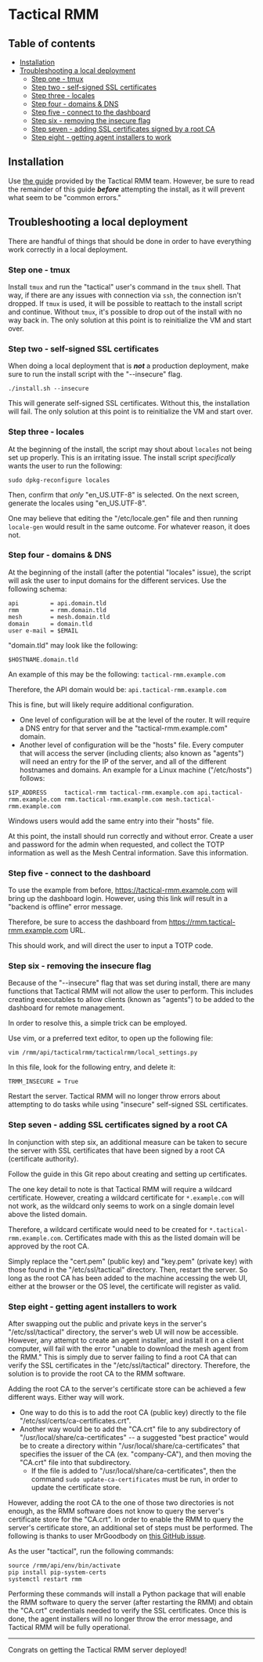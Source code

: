 # Tactical RMM

## Table of contents

- [Installation](#Installation)
- [Troubleshooting a local deployment](#Troubleshooting-a-local-deployment)
    - [Step one - tmux](#Step-one---tmux)
    - [Step two - self-signed SSL certificates](#Step-two---self-signed-SSL-certificates)
    - [Step three - locales](#Step-three---locales)
    - [Step four - domains & DNS](#Step-four---domains-&-DNS)
    - [Step five - connect to the dashboard](#Step-five---connect-to-the-dashboard)
    - [Step six - removing the insecure flag](#Step-six---removing-the-insecure-flag)
    - [Step seven - adding SSL certificates signed by a root CA](#Step-seven---adding-SSL-certificates-signed-by-a-root-CA)
    - [Step eight - getting agent installers to work](#Step-eight---getting-agent-installers-to-work)

## Installation

Use [the guide](https://docs.tacticalrmm.com/install_server/) provided by the Tactical RMM team. However, be sure to read the remainder of this guide ***before*** attempting the install, as it will prevent what seem to be "common errors."

## Troubleshooting a local deployment

There are handful of things that should be done in order to have everything work correctly in a local deployment.

### Step one - tmux

Install `tmux` and run the "tactical" user's command in the `tmux` shell. That way, if there are any issues with connection via `ssh`, the connection isn't dropped. If `tmux` is used, it will be possible to reattach to the install script and continue. Without `tmux`, it's possible to drop out of the install with no way back in. The only solution at this point is to reinitialize the VM and start over.

### Step two - self-signed SSL certificates

When doing a local deployment that is ***not*** a production deployment, make sure to run the install script with the "--insecure" flag.

```
./install.sh --insecure
```

This will generate self-signed SSL certificates. Without this, the installation will fail. The only solution at this point is to reinitialize the VM and start over.

### Step three - locales

At the beginning of the install, the script may shout about `locales` not being set up properly. This is an irritating issue. The install script *specifically* wants the user to run the following:

```
sudo dpkg-reconfigure locales
```

Then, confirm that *only* "en_US.UTF-8" is selected. On the next screen, generate the locales using "en_US.UTF-8".

One may believe that editing the "/etc/locale.gen" file and then running `locale-gen` would result in the same outcome. For whatever reason, it does not.

### Step four - domains & DNS

At the beginning of the install (after the potential "locales" issue), the script will ask the user to input domains for the different services. Use the following schema:

```
api         = api.domain.tld
rmm         = rmm.domain.tld
mesh        = mesh.domain.tld
domain      = domain.tld
user e-mail = $EMAIL
```

"domain.tld" may look like the following:

```
$HOSTNAME.domain.tld
```

An example of this may be the following: `tactical-rmm.example.com`

Therefore, the API domain would be: `api.tactical-rmm.example.com`

This is fine, but will likely require additional configuration.

- One level of configuration will be at the level of the router. It will require a DNS entry for that server and the "tactical-rmm.example.com" domain.
- Another level of configuration will be the "hosts" file. Every computer that will access the server (including clients; also known as "agents") will need an entry for the IP of the server, and all of the different hostnames and domains. An example for a Linux machine ("/etc/hosts") follows:

```
$IP_ADDRESS     tactical-rmm tactical-rmm.example.com api.tactical-rmm.example.com rmm.tactical-rmm.example.com mesh.tactical-rmm.example.com
```

Windows users would add the same entry into their "hosts" file.

At this point, the install should run correctly and without error. Create a user and password for the admin when requested, and collect the TOTP information as well as the Mesh Central information. Save this information.

### Step five - connect to the dashboard

To use the example from before, https://tactical-rmm.example.com will bring up the dashboard login. However, using this link *will* result in a "backend is offline" error message.

Therefore, be sure to access the dashboard from https://rmm.tactical-rmm.example.com URL.

This should work, and will direct the user to input a TOTP code.

### Step six - removing the insecure flag

Because of the "--insecure" flag that was set during install, there are many functions that Tactical RMM will not allow the user to perform. This includes creating executables to allow clients (known as "agents") to be added to the dashboard for remote management.

In order to resolve this, a simple trick can be employed.

Use vim, or a preferred text editor, to open up the following file:

```
vim /rmm/api/tacticalrmm/tacticalrmm/local_settings.py
```

In this file, look for the following entry, and delete it:

```
TRMM_INSECURE = True
```

Restart the server. Tactical RMM will no longer throw errors about attempting to do tasks while using "insecure" self-signed SSL certificates.

### Step seven - adding SSL certificates signed by a root CA

In conjunction with step six, an additional measure can be taken to secure the server with SSL certificates that have been signed by a root CA (certificate authority).

Follow the guide in this Git repo about creating and setting up certificates.

The one key detail to note is that Tactical RMM will require a wildcard certificate. However, creating a wildcard certificate for `*.example.com` will not work, as the wildcard only seems to work on a single domain level above the listed domain.

Therefore, a wildcard certificate would need to be created for `*.tactical-rmm.example.com`. Certificates made with this as the listed domain will be approved by the root CA.

Simply replace the "cert.pem" (public key) and "key.pem" (private key) with those found in the "/etc/ssl/tactical" directory. Then, restart the server. So long as the root CA has been added to the machine accessing the web UI, either at the browser or the OS level, the certificate will register as valid.

### Step eight - getting agent installers to work

After swapping out the public and private keys in the server's "/etc/ssl/tactical" directory, the server's web UI will now be accessible. However, any attempt to create an agent installer, and install it on a client computer, will fail with the error "unable to download the mesh agent from the RMM." This is simply due to server failing to find a root CA that can verify the SSL certificates in the "/etc/ssl/tactical" directory. Therefore, the solution is to provide the root CA to the RMM software.

Adding the root CA to the server's certificate store can be achieved a few different ways. Either way will work.

- One way to do this is to add the root CA (public key) directly to the file "/etc/ssl/certs/ca-certificates.crt".
- Another way would be to add the "CA.crt" file to any subdirectory of "/usr/local/share/ca-certificates" -- a suggested "best practice" would be to create a directory within "/usr/local/share/ca-certificates" that specifies the issuer of the CA (ex. "company-CA"), and then moving the "CA.crt" file into that subdirectory.
    - If the file is added to "/usr/local/share/ca-certificates", then the command `sudo update-ca-certificates` must be run, in order to update the certificate store.

However, adding the root CA to the one of those two directories is not enough, as the RMM software does not know to query the server's certificate store for the "CA.crt". In order to enable the RMM to query the server's certificate store, an additional set of steps must be performed. The following is thanks to user MrGoodbody on [this GitHub issue](https://github.com/amidaware/tacticalrmm/discussions/1114).

As the user "tactical", run the following commands:

```
source /rmm/api/env/bin/activate
pip install pip-system-certs
systemctl restart rmm
```

Performing these commands will install a Python package that will enable the RMM software to query the server (after restarting the RMM) and obtain the "CA.crt" credentials needed to verify the SSL certificates. Once this is done, the agent installers will no longer throw the error message, and Tactical RMM will be fully operational.

---

Congrats on getting the Tactical RMM server deployed!
